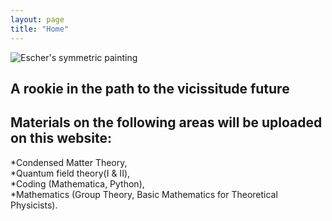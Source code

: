 ```yaml
---
layout: page
title: "Home"
---
```


![Escher's symmetric painting](https://en.wikipedia.org/wiki/M._C._Escher#/media/File:Leeuwarden_-_Tegeltableau_Escher.jpg)
## A rookie in the path to the vicissitude future
## Materials on the following areas will be uploaded on this website:
*Condensed Matter Theory,  
*Quantum field theory(I & II),  
*Coding (Mathematica, Python),  
*Mathematics (Group Theory, Basic Mathematics for Theoretical Physicists).
